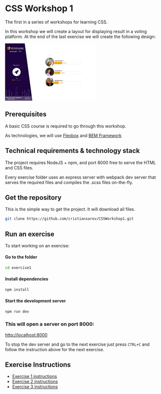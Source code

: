 CSS Workshop 1
==============

The first in a series of workshops for learning CSS.

In this workshop we will create a layout for displaying result in a voting platform. At the end of the last exercise we will create the following design:

[<img src="exercise3/docs/screenshot.jpg" width="300" height="188" />](exercise3/docs/screenshot.jpg)

## Prerequisites

A basic CSS course is required to go through this workshop.

As technologies, we will use [Flexbox](https://css-tricks.com/snippets/css/a-guide-to-flexbox/) and [BEM Framework](http://getbem.com/naming/)

## Technical requirements & technology stack

The project requires NodeJS + npm, and port 8000 free to serve the HTML and CSS files.

Every exercise folder uses an express server with webpack dev server that serves the required files and compiles the .scss files on-the-fly.

## Get the repository

This is the simple way to get the project. It will download all files.

```sh
git clone https://github.com/cristiansarov/CSSWorkshop1.git
```

## Run an exercise

To start working on an exercise:

#### Go to the folder

```sh
cd exercise1
```

#### Install dependencies

```sh
npm install
```

#### Start the development server

```sh
npm run dev
```

### This will open a server on port 8000:

[http://localhost:8000](http://localhost:8000)

To stop the dev server and go to the next exercise just press `CTRL+C` and follow the instruction above for the next exercise.

## Exercise Instructions

* [Exercise 1 instructions](exercise1/docs/Instructions.md)
* [Exercise 2 instructions](exercise2/docs/Instructions.md)
* [Exercise 3 instructions](exercise3/docs/Instructions.md)